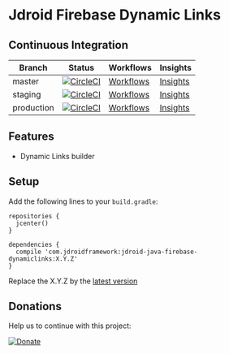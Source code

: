 # Jdroid Firebase Dynamic Links

## Continuous Integration
|Branch|Status|Workflows|Insights|
| ------------- | ------------- | ------------- | ------------- |
|master|[![CircleCI](https://circleci.com/gh/maxirosson/jdroid-java-firebase-dynamiclinks/tree/master.svg?style=svg)](https://circleci.com/gh/maxirosson/jdroid-java-firebase-dynamiclinks/tree/master)|[Workflows](https://circleci.com/gh/maxirosson/workflows/jdroid-java-firebase-dynamiclinks/tree/master)|[Insights](https://circleci.com/build-insights/gh/maxirosson/jdroid-java-firebase-dynamiclinks/master)|
|staging|[![CircleCI](https://circleci.com/gh/maxirosson/jdroid-java-firebase-dynamiclinks/tree/staging.svg?style=svg)](https://circleci.com/gh/maxirosson/jdroid-java-firebase-dynamiclinks/tree/staging)|[Workflows](https://circleci.com/gh/maxirosson/workflows/jdroid-java-firebase-dynamiclinks/tree/staging)|[Insights](https://circleci.com/build-insights/gh/maxirosson/jdroid-java-firebase-dynamiclinks/staging)|
|production|[![CircleCI](https://circleci.com/gh/maxirosson/jdroid-java-firebase-dynamiclinks/tree/production.svg?style=svg)](https://circleci.com/gh/maxirosson/jdroid-java-firebase-dynamiclinks/tree/production)|[Workflows](https://circleci.com/gh/maxirosson/workflows/jdroid-java-firebase-dynamiclinks/tree/production)|[Insights](https://circleci.com/build-insights/gh/maxirosson/jdroid-java-firebase-dynamiclinks/production)|


## Features
* Dynamic Links builder

## Setup

Add the following lines to your `build.gradle`:

    repositories {
      jcenter()
    }

    dependencies {
      compile 'com.jdroidframework:jdroid-java-firebase-dynamiclinks:X.Y.Z'
    }

Replace the X.Y.Z by the [latest version](https://github.com/maxirosson/jdroid-java-firebase-dynamiclinks/releases/latest)


## Donations
Help us to continue with this project:

[![Donate](https://www.paypalobjects.com/en_US/i/btn/btn_donate_LG.gif)](https://www.paypal.com/cgi-bin/webscr?cmd=_s-xclick&hosted_button_id=2UEBTRTSCYA9L)
